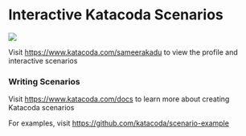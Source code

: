 # Interactive Katacoda Scenarios

[![](http://shields.katacoda.com/katacoda/sameerakadu/count.svg)](https://www.katacoda.com/sameerakadu "Get your profile on Katacoda.com")

Visit https://www.katacoda.com/sameerakadu to view the profile and interactive scenarios

### Writing Scenarios
Visit https://www.katacoda.com/docs to learn more about creating Katacoda scenarios

For examples, visit https://github.com/katacoda/scenario-example

